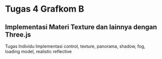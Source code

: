 # Tugas 4 Grafkom B
## Implementasi Materi Texture dan lainnya dengan Three.js

Tugas Individu 
Implementasi control, texture, panorama, shadow, fog, loading model, realistic reflective
